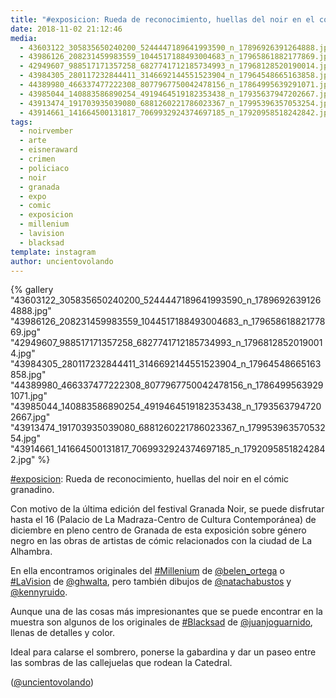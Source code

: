 ```yaml
---
title: "#exposicion: Rueda de reconocimiento, huellas del noir en el cómic granadino"
date: 2018-11-02 21:12:46
media: 
  - 43603122_305835650240200_5244447189641993590_n_17896926391264888.jpg
  - 43986126_208231459983559_1044517188493004683_n_17965861882177869.jpg
  - 42949607_988517171357258_6827741712185734993_n_17968128520190014.jpg
  - 43984305_280117232844411_3146692144551523904_n_17964548665163858.jpg
  - 44389980_466337477222308_8077967750042478156_n_17864995639291071.jpg
  - 43985044_140883586890254_4919464519182353438_n_17935637947202667.jpg
  - 43913474_191703935039080_6881260221786023367_n_17995396357053254.jpg
  - 43914661_141664500131817_7069932924374697185_n_17920958518242842.jpg
tags: 
  - noirvember
  - arte
  - eisneraward
  - crimen
  - policiaco
  - noir
  - granada
  - expo
  - comic
  - exposicion
  - millenium
  - lavision
  - blacksad
template: instagram
author: uncientovolando
---
```


{% gallery "43603122_305835650240200_5244447189641993590_n_17896926391264888.jpg" "43986126_208231459983559_1044517188493004683_n_17965861882177869.jpg" "42949607_988517171357258_6827741712185734993_n_17968128520190014.jpg" "43984305_280117232844411_3146692144551523904_n_17964548665163858.jpg" "44389980_466337477222308_8077967750042478156_n_17864995639291071.jpg" "43985044_140883586890254_4919464519182353438_n_17935637947202667.jpg" "43913474_191703935039080_6881260221786023367_n_17995396357053254.jpg" "43914661_141664500131817_7069932924374697185_n_17920958518242842.jpg" %}

[#exposicion](/tags/exposicion): Rueda de reconocimiento, huellas del noir en el cómic granadino.

Con motivo de la última edición del festival Granada Noir, se puede disfrutar hasta el 16 (Palacio de La Madraza-Centro de Cultura Contemporánea) de diciembre en pleno centro de Granada de esta exposición sobre género negro en las obras de artistas de cómic relacionados con la ciudad de La Alhambra.

En ella encontramos originales del [#Millenium](/tags/millenium) de [@belen_ortega](https://instagram.com/belen_ortega) o [#LaVision](/tags/lavision) de [@ghwalta](https://instagram.com/ghwalta), pero también dibujos de [@natachabustos](https://instagram.com/natachabustos) y [@kennyruido](https://instagram.com/kennyruido).

Aunque una de las cosas más impresionantes que se puede encontrar en la muestra son algunos de los originales de [#Blacksad](/tags/blacksad) de [@juanjoguarnido](https://instagram.com/juanjoguarnido), llenas de detalles y color.

Ideal para calarse el sombrero, ponerse la gabardina y dar un paseo entre las sombras de las callejuelas que rodean la Catedral.

([@uncientovolando](https://instagram.com/uncientovolando))
